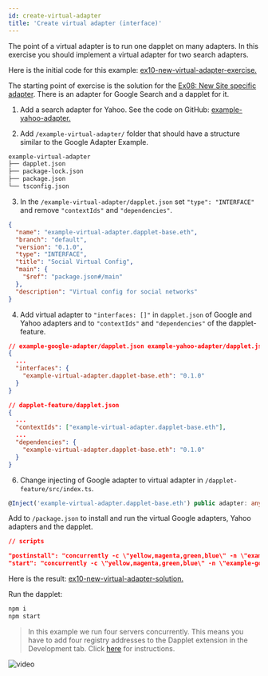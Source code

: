 ```yaml
---
id: create-virtual-adapter
title: 'Create virtual adapter (interface)'
---
```


The point of a virtual adapter is to run one dapplet on many adapters.
In this exercise you should implement a virtual adapter for two search adapters.

Here is the initial code for this example: [ex10-new-virtual-adapter-exercise.](https://github.com/dapplets/dapplet-template/tree/ex10-new-virtual-adapter-exercise)

The starting point of exercise is the solution for the [Ex08: New Site specific adapter](/docs/create-site-adapter). There is an adapter for Google Search and a dapplet for it.

1. Add a search adapter for Yahoo. See the code on GitHub: [example-yahoo-adapter.](https://github.com/dapplets/dapplet-template/tree/ex10-new-virtual-adapter-solution/example-yahoo-adapter)

2. Add `/example-virtual-adapter/` folder that should have a structure similar to the Google Adapter Example.

```bash
example-virtual-adapter
├── dapplet.json
├── package-lock.json
├── package.json
└── tsconfig.json
```

3. In the `/example-virtual-adapter/dapplet.json` set `"type": "INTERFACE"` and remove `"contextIds"` and `"dependencies"`.

```json
{
  "name": "example-virtual-adapter.dapplet-base.eth",
  "branch": "default",
  "version": "0.1.0",
  "type": "INTERFACE",
  "title": "Social Virtual Config",
  "main": {
    "$ref": "package.json#/main"
  },
  "description": "Virtual config for social networks"
}
```

4. Add virtual adapter to `"interfaces: []"` in `dapplet.json` of Google and Yahoo adapters and to `"contextIds"` and `"dependencies"` of the dapplet-feature.

```json
// example-google-adapter/dapplet.json example-yahoo-adapter/dapplet.json
{
  ...
  "interfaces": {
    "example-virtual-adapter.dapplet-base.eth": "0.1.0"
  }
}
```

```json
// dapplet-feature/dapplet.json
{
  ...
  "contextIds": ["example-virtual-adapter.dapplet-base.eth"],
  ...
  "dependencies": {
    "example-virtual-adapter.dapplet-base.eth": "0.1.0"
  }
}
```

6. Change injecting of Google adapter to virtual adapter in `/dapplet-feature/src/index.ts`.

```ts
@Inject('example-virtual-adapter.dapplet-base.eth') public adapter: any;
```

Add to `/package.json` to install and run the virtual Google adapters, Yahoo adapters and the dapplet.

```json
// scripts

"postinstall": "concurrently -c \"yellow,magenta,green,blue\" -n \"example-google-adapter,example-yahoo-adapter,dapplet,example-virtual-adapter\" \"cd example-google-adapter && npm i\" \"cd example-yahoo-adapter && npm i\" \"cd dapplet-feature && npm i\" \"cd example-virtual-adapter && npm i\"",
"start": "concurrently -c \"yellow,magenta,green,blue\" -n \"example-google-adapter,example-yahoo-adapter,dapplet,example-virtual-adapter\" \"cd example-google-adapter && npm start\" \"cd example-yahoo-adapter && npm start\" \"cd dapplet-feature && npm start\" \"cd example-virtual-adapter && npm start\"",
```

Here is the result: [ex10-new-virtual-adapter-solution.](https://github.com/dapplets/dapplet-template/tree/ex10-new-virtual-adapter-solution)

Run the dapplet:

```bash
npm i
npm start
```

> In this example we run four servers concurrently. This means you have to add four registry addresses to the Dapplet extension in the Development tab. Click [here](/docs/get-started#11-connect-the-development-server-to-dapplet-extension) for instructions.

![video](/video/ex_10.gif)
